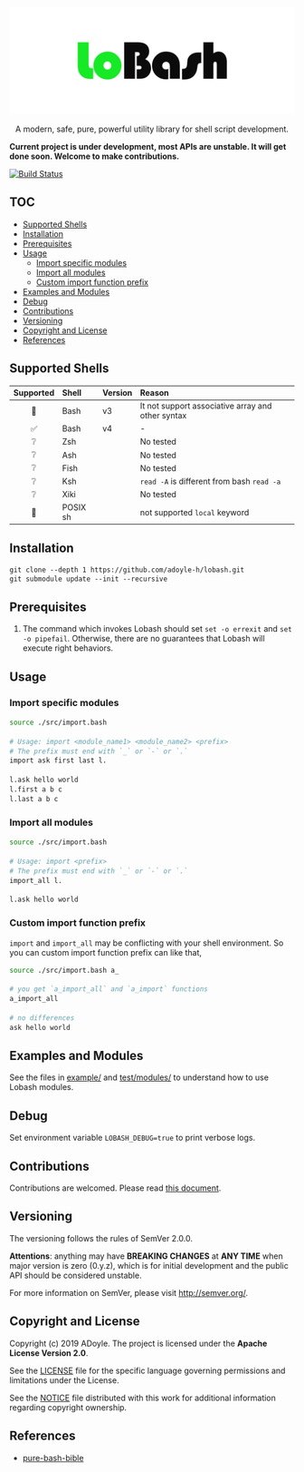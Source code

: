 <p align="center">
  <img alt="Lobash Logo" src="./doc/imgs/lobash.svg">
</p>
<p align="center">
  A modern, safe, pure, powerful utility library for shell script development.
</p>

**Current project is under development, most APIs are unstable. It will get done soon. Welcome to make contributions.**

[![Build Status](https://travis-ci.org/adoyle-h/lobash.svg?branch=master)](https://travis-ci.org/adoyle-h/lobash)

## TOC

<!-- MarkdownTOC GFM -->

- [Supported Shells](#supported-shells)
- [Installation](#installation)
- [Prerequisites](#prerequisites)
- [Usage](#usage)
    - [Import specific modules](#import-specific-modules)
    - [Import all modules](#import-all-modules)
    - [Custom import function prefix](#custom-import-function-prefix)
- [Examples and Modules](#examples-and-modules)
- [Debug](#debug)
- [Contributions](#contributions)
- [Versioning](#versioning)
- [Copyright and License](#copyright-and-license)
- [References](#references)

<!-- /MarkdownTOC -->

## Supported Shells

| Supported | Shell    | Version | Reason                                            |
|:---------:|:---------|:--------|:--------------------------------------------------|
|     🚫    | Bash     | v3      | It not support associative array and other syntax |
|     ✅    | Bash     | v4      | -                                                 |
|     ❔    | Zsh      |         | No tested                                         |
|     ❔    | Ash      |         | No tested                                         |
|     ❔    | Fish     |         | No tested                                         |
|     ❔    | Ksh      |         | `read -A` is different from bash `read -a`        |
|     ❔    | Xiki     |         | No tested                                         |
|     🚫    | POSIX sh |         | not supported `local` keyword                     |

## Installation

```
git clone --depth 1 https://github.com/adoyle-h/lobash.git
git submodule update --init --recursive
```

## Prerequisites

1. The command which invokes Lobash should set `set -o errexit` and `set -o pipefail`. Otherwise, there are no guarantees that Lobash will execute right behaviors.


## Usage

### Import specific modules

```sh
source ./src/import.bash

# Usage: import <module_name1> <module_name2> <prefix>
# The prefix must end with `_` or `-` or `.`
import ask first last l.

l.ask hello world
l.first a b c
l.last a b c
```

### Import all modules

```sh
source ./src/import.bash

# Usage: import <prefix>
# The prefix must end with `_` or `-` or `.`
import_all l.

l.ask hello world
```

### Custom import function prefix

`import` and `import_all` may be conflicting with your shell environment.
So you can custom import function prefix can like that,

```sh
source ./src/import.bash a_

# you get `a_import_all` and `a_import` functions
a_import_all

# no differences
ask hello world
```

## Examples and Modules

See the files in [example/](./example) and [test/modules/](./test/modules) to understand how to use Lobash modules.

## Debug

Set environment variable `LOBASH_DEBUG=true` to print verbose logs.

## Contributions

Contributions are welcomed. Please read [this document](./doc/contribution.md).

## Versioning

The versioning follows the rules of SemVer 2.0.0.

**Attentions**: anything may have **BREAKING CHANGES** at **ANY TIME** when major version is zero (0.y.z), which is for initial development and the public API should be considered unstable.

For more information on SemVer, please visit http://semver.org/.


## Copyright and License

Copyright (c) 2019 ADoyle. The project is licensed under the **Apache License Version 2.0**.

See the [LICENSE][] file for the specific language governing permissions and limitations under the License.

See the [NOTICE][] file distributed with this work for additional information regarding copyright ownership.

## References

- [pure-bash-bible](https://github.com/dylanaraps/pure-bash-bible)

<!-- Links -->

[LICENSE]: ./LICENSE
[NOTICE]: ./NOTICE

